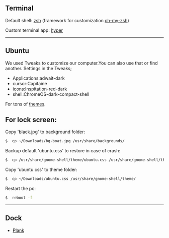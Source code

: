 ## Terminal

Default shell: [zsh](https://www.zsh.org/) (framework for customization [oh-my-zsh](https://ohmyz.sh/))


Custom terminal app: [hyper](https://hyper.is/)
*******************************************************************************************************************
## Ubuntu
  We used Tweaks to customize our computer.You can also use that or find another.
  Settings in the Tweaks;
  * Applications:adwait-dark
  * cursor:Capitaine
  * icons:Inspitation-red-dark
  * shell:ChromeOS-dark-compact-shell

For tons of [themes](https://www.gnome-look.org/).

## For lock screen:

Copy 'black.jpg' to background folder:

``` bash
$  cp ~/Downloads/bg-boat.jpg /usr/share/backgrounds/
```

Backup default 'ubuntu.css' to restore in case of crash:
``` bash
$  cp /usr/share/gnome-shell/theme/ubuntu.css /usr/share/gnome-shell/theme/ubuntu.bk
```
Copy 'ubuntu.css' to theme folder:
``` bash
$  cp ~/Downloads/ubuntu.css /usr/share/gnome-shell/theme/
```
Restart the pc:
```bash
$  reboot -f
```
----------------------------------------------------------------------------------------------------------------------------------------------------
## Dock
* [Plank](https://launchpad.net/plank)
